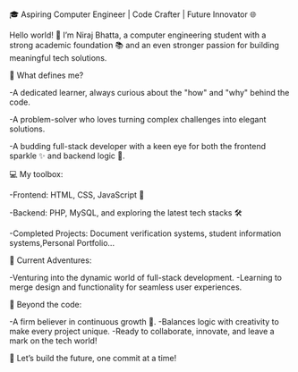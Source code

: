 🎓 Aspiring Computer Engineer | Code Crafter | Future Innovator 🌐


Hello world! 👋 I’m Niraj Bhatta, a computer engineering student with a strong academic foundation 📚 and an even stronger passion for building meaningful tech solutions.

🌟 What defines me?



-A dedicated learner, always curious about the "how" and "why" behind the code.

-A problem-solver who loves turning complex challenges into elegant solutions.

-A budding full-stack developer with a keen eye for both the frontend sparkle ✨ and backend logic 🔧.


💻 My toolbox:



-Frontend: HTML, CSS, JavaScript 🎨

-Backend: PHP, MySQL, and exploring the latest tech stacks 🛠️

-Completed Projects: Document verification systems, student information systems,Personal Portfolio...

🚀 Current Adventures:

-Venturing into the dynamic world of full-stack development.
-Learning to merge design and functionality for seamless user experiences.

🎯 Beyond the code:

-A firm believer in continuous growth 🌱.
-Balances logic with creativity to make every project unique.
-Ready to collaborate, innovate, and leave a mark on the tech world!


🔗 Let’s build the future, one commit at a time!


